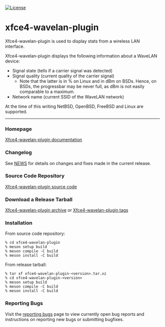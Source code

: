 [![License](https://img.shields.io/badge/License-GPL%20v2-blue.svg)](https://gitlab.xfce.org/panel-plugins/xfce4-wavelan-plugin/-/blob/master/COPYING)

# xfce4-wavelan-plugin

Xfce4-wavelan-plugin is used to display stats from a wireless LAN interface.

Xfce4-wavelan-plugin displays the following information about a WaveLAN device:

* Signal state (tells if a carrier signal was detected)
* Signal quality (current quality of the carrier signal)
  * Note that the latter is in % on Linux and in dBm on BSDs. Hence, on BSDs, the progressbar may be never full, as dBm is not easily comparable to a maximum.
* Network name (current SSID of the WaveLAN network)

At the time of this writing NetBSD, OpenBSD, FreeBSD and Linux are supported.

----

### Homepage

[Xfce4-wavelan-plugin documentation](https://docs.xfce.org/panel-plugins/xfce4-wavelan-plugin)

### Changelog

See [NEWS](https://gitlab.xfce.org/panel-plugins/xfce4-wavelan-plugin/-/blob/master/NEWS) for details on changes and fixes made in the current release.

### Source Code Repository

[Xfce4-wavelan-plugin source code](https://gitlab.xfce.org/panel-plugins/xfce4-wavelan-plugin)

### Download a Release Tarball

[Xfce4-wavelan-plugin archive](https://archive.xfce.org/src/panel-plugins/xfce4-wavelan-plugin)
    or
[Xfce4-wavelan-plugin tags](https://gitlab.xfce.org/panel-plugins/xfce4-wavelan-plugin/-/tags)

### Installation

From source code repository: 

    % cd xfce4-wavelan-plugin
    % meson setup build
    % meson compile -C build
    % meson install -C build

From release tarball:

    % tar xf xfce4-wavelan-plugin-<version>.tar.xz
    % cd xfce4-wavelan-plugin-<version>
    % meson setup build
    % meson compile -C build
    % meson install -C build

### Reporting Bugs

Visit the [reporting bugs](https://docs.xfce.org/panel-plugins/xfce4-wavelan-plugin/bugs) page to view currently open bug reports and instructions on reporting new bugs or submitting bugfixes.

